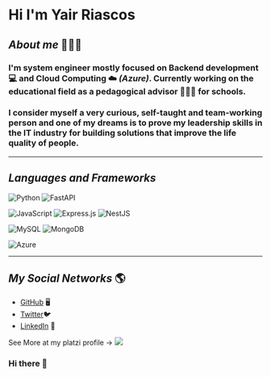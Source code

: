 
# Hi I'm Yair Riascos 

## _About me_ 🧑🏿‍💻

### I'm system engineer mostly focused on **Backend development** 💻 and **Cloud Computing** ☁️ *(Azure)*. Currently working on the educational field as a **pedagogical advisor** 👨🏿‍🏫 for schools.  

### I consider myself a very curious, self-taught and team-working person and one of my dreams is to prove my leadership skills in the IT industry for building solutions that improve the life quality of people.  

---
## _Languages and Frameworks_


![Python](https://img.shields.io/badge/python-3250A6?style=for-the-badge&logo=python&logoColor=ffdd54)
![FastAPI](https://img.shields.io/badge/FastAPI-005571?style=for-the-badge&logo=fastapi)

![JavaScript](https://img.shields.io/badge/javascript-%23323330.svg?style=for-the-badge&logo=javascript&logoColor=%23F7DF1E)
![Express.js](https://img.shields.io/badge/express.js-%23404d59.svg?style=for-the-badge&logo=express&logoColor=%2361DAFB)
![NestJS](https://img.shields.io/badge/nestjs-%23E0234E.svg?style=for-the-badge&logo=nestjs&logoColor=white)

![MySQL](https://img.shields.io/badge/mysql-%2300f.svg?style=for-the-badge&logo=mysql&logoColor=white)
![MongoDB](https://img.shields.io/badge/MongoDB-%234ea94b.svg?style=for-the-badge&logo=mongodb&logoColor=white)

![Azure](https://img.shields.io/badge/azure-%230072C6.svg?style=for-the-badge&logo=microsoftazure&logoColor=white)

---

## _My Social Networks_ 🌎 

* [GitHub](https://github.com/yeiror) 🖥️
* [Twitter](https://twitter.com/Yeiror)🐦
* [LinkedIn](https://www.linkedin.com/in/yair-riascos/)  💼


See More at my platzi profile  -> [![](https://camo.githubusercontent.com/b8f512d7ed5be2ff17a1859555e36c61deba17cfb0604739ac143e46a4a51e09/68747470733a2f2f696d672e736869656c64732e696f2f62616467652f506c61747a692d3938434133462e7376673f267374796c653d666f722d7468652d6261646765266c6f676f3d706c61747a69266c6f676f436f6c6f723d7768697465)](https://platzi.com/p/yairmestre/)

### Hi there 👋

